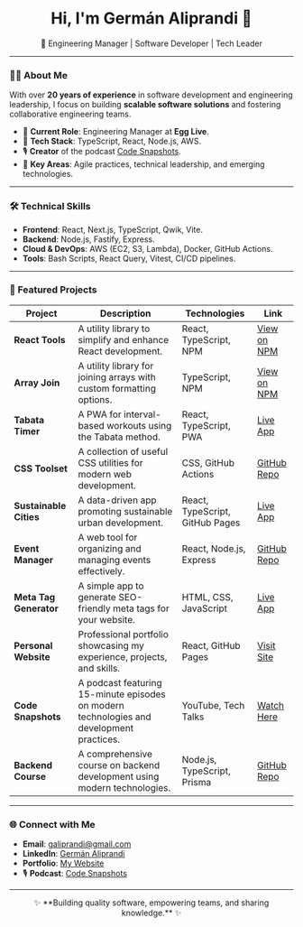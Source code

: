 <!-- Main Banner -->
<h1 align="center">Hi, I'm Germán Aliprandi 👋</h1>
<p align="center">
  🚀 Engineering Manager | Software Developer | Tech Leader  
</p>

---

### 🧑‍💻 About Me

With over **20 years of experience** in software development and engineering leadership, I focus on building **scalable software solutions** and fostering collaborative engineering teams.  

- 💼 **Current Role**: Engineering Manager at **Egg Live**.  
- 🔨 **Tech Stack**: TypeScript, React, Node.js, AWS.  
- 🎙️ **Creator** of the podcast [Code Snapshots](https://www.youtube.com/@Code-Snaps).  
- 🚀 **Key Areas**: Agile practices, technical leadership, and emerging technologies.  

---

### 🛠 Technical Skills

- **Frontend**: React, Next.js, TypeScript, Qwik, Vite.  
- **Backend**: Node.js, Fastify, Express.  
- **Cloud & DevOps**: AWS (EC2, S3, Lambda), Docker, GitHub Actions.  
- **Tools**: Bash Scripts, React Query, Vitest, CI/CD pipelines.  

---

### 🚀 Featured Projects

| Project                | Description                                                                              | Technologies                    | Link                                                                 |
| ---------------------- | ---------------------------------------------------------------------------------------- | ------------------------------- | -------------------------------------------------------------------- |
| **React Tools**        | A utility library to simplify and enhance React development.                             | React, TypeScript, NPM          | [View on NPM](https://www.npmjs.com/package/@galiprandi/react-tools) |
| **Array Join**         | A utility library for joining arrays with custom formatting options.                     | TypeScript, NPM                 | [View on NPM](https://www.npmjs.com/package/@galiprandi/array-join)  |
| **Tabata Timer**       | A PWA for interval-based workouts using the Tabata method.                               | React, TypeScript, PWA          | [Live App](https://galiprandi.github.io/tabata)                      |
| **CSS Toolset**        | A collection of useful CSS utilities for modern web development.                         | CSS, GitHub Actions             | [GitHub Repo](https://github.com/galiprandi/css-toolset)             |
| **Sustainable Cities** | A data-driven app promoting sustainable urban development.                               | React, TypeScript, GitHub Pages | [Live App](https://galiprandi.github.io/ciudades-sostenibles)        |
| **Event Manager**      | A web tool for organizing and managing events effectively.                               | React, Node.js, Express         | [GitHub Repo](https://github.com/galiprandi/eventManager)            |
| **Meta Tag Generator** | A simple app to generate SEO-friendly meta tags for your website.                        | HTML, CSS, JavaScript           | [Live App](https://galiprandi.github.io/meta-tag-generator/)         |
| **Personal Website**   | Professional portfolio showcasing my experience, projects, and skills.                   | React, GitHub Pages             | [Visit Site](https://galiprandi.github.io/me)                        |
| **Code Snapshots**     | A podcast featuring 15-minute episodes on modern technologies and development practices. | YouTube, Tech Talks             | [Watch Here](https://www.youtube.com/@Code-Snaps)                    |
| **Backend Course**     | A comprehensive course on backend development using modern technologies.                 | Node.js, TypeScript, Prisma     | [GitHub Repo](https://github.com/galiprandi/api-stock)               |
---

### 🌐 Connect with Me

- **Email**: [galiprandi@gmail.com](mailto:galiprandi@gmail.com)  
- **LinkedIn**: [Germán Aliprandi](https://www.linkedin.com/in/galiprandi)  
- **Portfolio**: [My Website](https://galiprandi.github.io/me)  
- 🎙️ **Podcast**: [Code Snapshots](https://www.youtube.com/@Code-Snaps)  

---

<p align="center">✨ **Building quality software, empowering teams, and sharing knowledge.** ✨</p>
